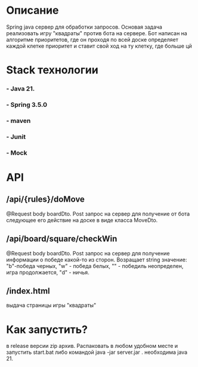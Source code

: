 # Описание
Spring java сервер для обработки запросов. Основая задача реализовать игру "квадраты" против бота на сервере. Бот написан на алгоритме приоритетов, где он проходя по всей доске определяет каждой клетке приоритет и ставит свой ход на ту клетку, где больше цй
# Stack технологии
### - Java 21.
### - Spring 3.5.0
### - maven
### - Junit
### - Mock

# API
## /api/{rules}/doMove
@Request body boardDto. Post запрос на сервер для получение от бота следующее его действие на доске в виде класса MoveDto. 

## /api/board/square/checkWin
@Request body boardDto. Post запрос на сервер для получение информации о победе какой-то из сторон. Возращает string значение: "b"-победа черных, "w" - победа белых, "" - победиль неопределен, игра продолжается, "d" - ничья.

## /index.html 
выдача страницы игры "квадраты"

# Как запустить?
в release версии zip архив. Распаковать в любом удобном месте  и запустить start.bat либо командой java -jar server.jar . необходима java 21.

